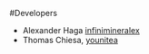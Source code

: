 #Developers

* Alexander Haga [infinimineralex](https://github.com/infinimineralex)
* Thomas Chiesa, [younitea](https://github.com/Younitea)


